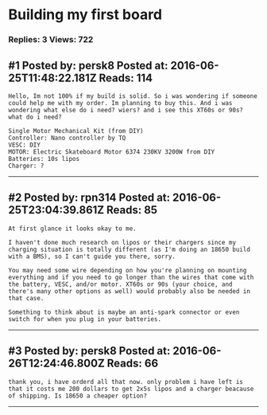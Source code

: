 # Building my first board

### Replies: 3 Views: 722

## \#1 Posted by: persk8 Posted at: 2016-06-25T11:48:22.181Z Reads: 114

```
Hello, Im not 100% if my build is solid. So i was wondering if someone could help me with my order. Im planning to buy this. And i was wondering what else do i need? wiers? and i see this XT60s or 90s? what do i need?

Single Motor Mechanical Kit (from DIY)
Controller: Nano controller by TQ
VESC: DIY
MOTOR: Electric Skateboard Motor 6374 230KV 3200W from DIY
Batteries: 10s lipos
Charger: ?
```

---
## \#2 Posted by: rpn314 Posted at: 2016-06-25T23:04:39.861Z Reads: 85

```
At first glance it looks okay to me.

I haven't done much research on lipos or their chargers since my charging situation is totally different (as I'm doing an 18650 build with a BMS), so I can't guide you there, sorry.

You may need some wire depending on how you're planning on mounting everything and if you need to go longer than the wires that come with the battery, VESC, and/or motor. XT60s or 90s (your choice, and there's many other options as well) would probably also be needed in that case.

Something to think about is maybe an anti-spark connector or even switch for when you plug in your batteries.
```

---
## \#3 Posted by: persk8 Posted at: 2016-06-26T12:24:46.800Z Reads: 66

```
thank you, i have orderd all that now. only problem i have left is that it costs me 200 dollars to get 2x5s lipos and a charger beacause of shipping. Is 18650 a cheaper option?
```

---
